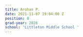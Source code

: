 ```yaml
---
title: Arohan P.
date: 2021-11-07 19:04:00 Z
position: 0
grad-year: 2026
school: 'Littleton Middle School '
---
```


